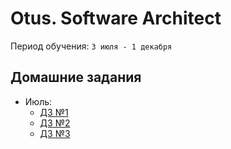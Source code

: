 # Otus. Software Architect
Период обучения: `3 июля - 1 декабря`

## Домашние задания
- Июль:
  - [ДЗ №1](./homeworks/july/1/homework.md)
  - [ДЗ №2](./homeworks/august/1/homework.md)
  - [ДЗ №3](./homeworks/september/1/homework.md)